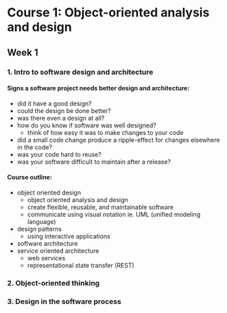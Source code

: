 # Course 1: Object-oriented analysis and design
## Week 1
### 1. Intro to software design and architecture
#### Signs a software project needs better design and architecture:
- did it have a good design?
- could the design be done better?
- was there even a design at all?
- how do you know if software was well designed?
    - think of how easy it was to make changes to your code
- did a small code change produce a ripple-effect for changes elsewhere in the code?
- was your code hard to reuse?
- was your software difficult to maintain after a release?

#### Course outline:
- object oriented design 
    - object oriented analysis and design
    - create flexible, reusable, and maintainable software 
    - communicate using visual notation ie. UML (unified modeling language)
- design patterns
    - using interactive applications
- software architecture
- service oriented architecture
    - web services
    - representational state transfer (REST)

### 2. Object-oriented thinking
### 3. Design in the software process